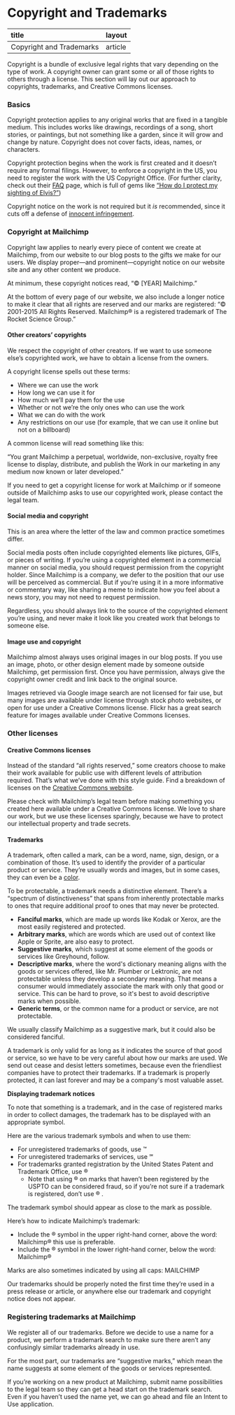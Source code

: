 # Copyright and Trademarks



| title | layout |
| :--- | :--- |
| Copyright and Trademarks | article |

Copyright is a bundle of exclusive legal rights that vary depending on the type of work. A copyright owner can grant some or all of those rights to others through a license. This section will lay out our approach to copyrights, trademarks, and Creative Commons licenses.

### Basics

Copyright protection applies to any original works that are fixed in a tangible medium. This includes works like drawings, recordings of a song, short stories, or paintings, but not something like a garden, since it will grow and change by nature. Copyright does not cover facts, ideas, names, or characters.

Copyright protection begins when the work is first created and it doesn’t require any formal filings. However, to enforce a copyright in the US, you need to register the work with the US Copyright Office. \(For further clarity, check out their [FAQ](http://www.copyright.gov/help/faq/) page, which is full of gems like [“How do I protect my sighting of Elvis?”](http://copyright.gov/help/faq/faq-protect.html#elvis)\)

Copyright notice on the work is not required but it _is_ recommended, since it cuts off a defense of [innocent infringement](https://www.law.cornell.edu/uscode/text/17/401).

### Copyright at Mailchimp

Copyright law applies to nearly every piece of content we create at Mailchimp, from our website to our blog posts to the gifts we make for our users. We display proper—and prominent—copyright notice on our website site and any other content we produce.

At minimum, these copyright notices read, “© \[YEAR\] Mailchimp.”

At the bottom of every page of our website, we also include a longer notice to make it clear that all rights are reserved and our marks are registered: “© 2001-2015 All Rights Reserved. Mailchimp® is a registered trademark of The Rocket Science Group.”

#### Other creators’ copyrights

We respect the copyright of other creators. If we want to use someone else’s copyrighted work, we have to obtain a license from the owners.

A copyright license spells out these terms:

* Where we can use the work
* How long we can use it for
* How much we’ll pay them for the use
* Whether or not we’re the only ones who can use the work
* What we can do with the work
* Any restrictions on our use \(for example, that we can use it online but not on a billboard\)

A common license will read something like this:

“You grant Mailchimp a perpetual, worldwide, non-exclusive, royalty free license to display, distribute, and publish the Work in our marketing in any medium now known or later developed.”

If you need to get a copyright license for work at Mailchimp or if someone outside of Mailchimp asks to use our copyrighted work, please contact the legal team.

#### Social media and copyright

This is an area where the letter of the law and common practice sometimes differ.

Social media posts often include copyrighted elements like pictures, GIFs, or pieces of writing. If you’re using a copyrighted element in a commercial manner on social media, you should request permission from the copyright holder. Since Mailchimp is a company, we defer to the position that our use will be perceived as commercial. But if you’re using it in a more informative or commentary way, like sharing a meme to indicate how you feel about a news story, you may not need to request permission.

Regardless, you should always link to the source of the copyrighted element you’re using, and never make it look like you created work that belongs to someone else.

#### Image use and copyright

Mailchimp almost always uses original images in our blog posts. If you use an image, photo, or other design element made by someone outside Mailchimp, get permission first. Once you have permission, always give the copyright owner credit and link back to the original source.

Images retrieved via Google image search are not licensed for fair use, but many images are available under license through stock photo websites, or open for use under a Creative Commons license. Flickr has a great search feature for images available under Creative Commons licenses.

### Other licenses

#### Creative Commons licenses

Instead of the standard “all rights reserved,” some creators choose to make their work available for public use with different levels of attribution required. That’s what we’ve done with this style guide. Find a breakdown of licenses on the [Creative Commons website](https://creativecommons.org/licenses/).

Please check with Mailchimp’s legal team before making something you created here available under a Creative Commons license. We love to share our work, but we use these licenses sparingly, because we have to protect our intellectual property and trade secrets.

#### Trademarks

A trademark, often called a mark, can be a word, name, sign, design, or a combination of those. It’s used to identify the provider of a particular product or service. They’re usually words and images, but in some cases, they can even be a [color](https://en.wikipedia.org/wiki/Tiffany_Blue).

To be protectable, a trademark needs a distinctive element. There’s a “spectrum of distinctiveness” that spans from inherently protectable marks to ones that require additional proof to ones that may never be protected.

* **Fanciful marks**, which are made up words like Kodak or Xerox, are the most easily registered and protected.
* **Arbitrary marks**, which are words which are used out of context like Apple or Sprite, are also easy to protect.
* **Suggestive marks**, which suggest at some element of the goods or services like Greyhound, follow.
* **Descriptive marks**, where the word's dictionary meaning aligns with the goods or services offered, like Mr. Plumber or Lektronic, are not protectable unless they develop a secondary meaning. That means a consumer would immediately associate the mark with only that good or service. This can be hard to prove, so it's best to avoid descriptive marks when possible.
* **Generic terms**, or the common name for a product or service, are not protectable.

We usually classify Mailchimp as a suggestive mark, but it could also be considered fanciful.

A trademark is only valid for as long as it indicates the source of that good or service, so we have to be very careful about how our marks are used. We send out cease and desist letters sometimes, because even the friendliest companies have to protect their trademarks. If a trademark is properly protected, it can last forever and may be a company's most valuable asset.

**Displaying trademark notices**

To note that something is a trademark, and in the case of registered marks in order to collect damages, the trademark has to be displayed with an appropriate symbol.

Here are the various trademark symbols and when to use them:

* For unregistered trademarks of goods, use ™
* For unregistered trademarks of services, use ℠
* For trademarks granted registration by the United States Patent and Trademark Office, use ®
  * Note that using ® on marks that haven’t been registered by the USPTO can be considered fraud, so if you’re not sure if a trademark is registered, don’t use ® .

The trademark symbol should appear as close to the mark as possible.

Here’s how to indicate Mailchimp’s trademark:

* Include the ® symbol in the upper right-hand corner, above the word: Mailchimp® this use is preferable.
* Include the ® symbol in the lower right-hand corner, below the word: Mailchimp®

Marks are also sometimes indicated by using all caps: MAILCHIMP

Our trademarks should be properly noted the first time they’re used in a press release or article, or anywhere else our trademark and copyright notice does not appear.

### Registering trademarks at Mailchimp

We register all of our trademarks. Before we decide to use a name for a product, we perform a trademark search to make sure there aren’t any confusingly similar trademarks already in use.

For the most part, our trademarks are “suggestive marks,” which mean the name suggests at some element of the goods or services represented.

If you’re working on a new product at Mailchimp, submit name possibilities to the legal team so they can get a head start on the trademark search. Even if you haven’t used the name yet, we can go ahead and file an Intent to Use application.

